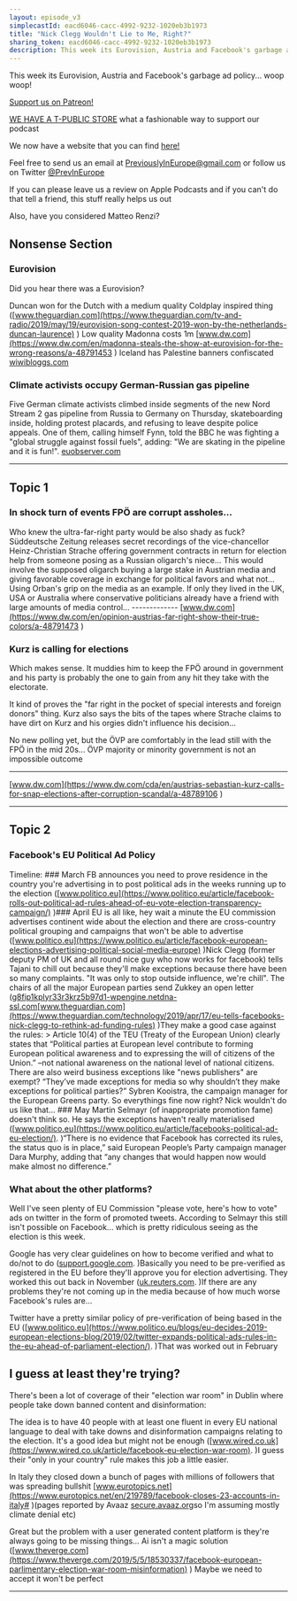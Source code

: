 ```yaml
---
layout: episode_v3
simplecastId: eacd6046-cacc-4992-9232-1020eb3b1973
title: "Nick Clegg Wouldn't Lie to Me, Right?"
sharing_token: eacd6046-cacc-4992-9232-1020eb3b1973
description: This week its Eurovision, Austria and Facebook's garbage ad policy... woop woop!
---
```


This week its Eurovision, Austria and Facebook's garbage ad policy... woop woop!

[Support us on Patreon!][5]

[WE HAVE A T-PUBLIC STORE][1] what a fashionable way to support our podcast

We now have a website that you can find [here!][2]

Feel free to send us an email at [PreviouslyInEurope@gmail.com][3] or follow us on Twitter [@PrevInEurope][4]

If you can please leave us a review on Apple Podcasts and if you can't do that tell a friend, this stuff really helps us out

Also, have you considered Matteo Renzi? 

  [1]:https://www.teepublic.com/user/previneurope
  [2]:http://previouslyineurope.eu/
  [3]:https://previouslyineurope@gmail.com
  [4]: https://twitter.com/PrevInEurope
  [5]: https://www.patreon.com/previouslyineurope

## Nonsense Section
### Eurovision
Did you hear there was a Eurovision?

Duncan won for the Dutch with a medium quality Coldplay inspired thing ([www.theguardian.com](https://www.theguardian.com/tv-and-radio/2019/may/19/eurovision-song-contest-2019-won-by-the-netherlands-duncan-laurence)
)
Low quality Madonna costs 1m [www.dw.com](https://www.dw.com/en/madonna-steals-the-show-at-eurovision-for-the-wrong-reasons/a-48791453
)
Iceland has Palestine banners confiscated
[wiwibloggs.com](https://wiwibloggs.com/2019/05/19/iceland-ebu-issues-statement-following-hataris-banner-incident/239252/
)
### Climate activists occupy German-Russian gas pipeline
Five German climate activists climbed inside segments of the new Nord Stream 2 gas pipeline from Russia to Germany on Thursday, skateboarding inside, holding protest placards, and refusing to leave despite police appeals. One of them, calling himself Fynn, told the BBC he was fighting a "global struggle against fossil fuels", adding: "We are skating in the pipeline and it is fun!". [euobserver.com](https://euobserver.com/tickers/144923
)

------
## Topic 1
### In shock turn of events FPÖ are corrupt assholes...
Who knew the ultra-far-right party would be also shady as fuck? Süddeutsche Zeitung releases secret recordings of the vice-chancellor Heinz-Christian Strache offering government contracts in return for election help from someone posing as a Russian oligarch's niece... This would involve the supposed oligarch buying a large stake in Austrian media and giving favorable coverage in exchange for political favors and what not... Using Orban's grip on the media as an example. If only they lived in the UK, USA or Australia where conservative politicians already have a friend with large amounts of media control... ------------- [www.dw.com](https://www.dw.com/en/opinion-austrias-far-right-show-their-true-colors/a-48791473
)
### Kurz is calling for elections

Which makes sense. It muddies him to keep the FPÖ around in government and his party is probably the one to gain from any hit they take with the electorate.

It kind of proves the "far right in the pocket of special interests and foreign donors" thing. Kurz also says the bits of the tapes where Strache claims to have dirt on Kurz and his orgies didn't influence his decision...

No new polling yet, but the ÖVP are comfortably in the lead still with the FPÖ in the mid 20s... ÖVP majority or minority government is not an impossible outcome

------
[www.dw.com](https://www.dw.com/cda/en/austrias-sebastian-kurz-calls-for-snap-elections-after-corruption-scandal/a-48789106
)

------
## Topic 2
### Facebook's EU Political Ad Policy
Timeline: ### March FB announces you need to prove residence in the country you're advertising in to post political ads in the weeks running up to the election ([www.politico.eu](https://www.politico.eu/article/facebook-rolls-out-political-ad-rules-ahead-of-eu-vote-election-transparency-campaign/) )### April EU is all like, hey wait a minute the EU commission advertises continent wide about the election and there are cross-country political grouping and campaigns that won't be able to advertise ([www.politico.eu](https://www.politico.eu/article/facebook-european-elections-advertising-political-social-media-europe) )Nick Clegg (former deputy PM of UK and all round nice guy who now works for facebook) tells Tajani to chill out because they'll make exceptions because there have been so many complaints. "It was only to stop outside influence, we're chill". The chairs of all the major European parties send Zukkey an open letter ([g8fip1kplyr33r3krz5b97d1-wpengine.netdna-ssl.com](https://g8fip1kplyr33r3krz5b97d1-wpengine.netdna-ssl.com/wp-content/uploads/2019/04/Open-letter-to-Mark-Zuckerberg.pdf, )[www.theguardian.com](https://www.theguardian.com/technology/2019/apr/17/eu-tells-facebooks-nick-clegg-to-rethink-ad-funding-rules) )They make a good case against the rules: > Article 10(4) of the TEU (Treaty of the European Union) clearly states that “Political parties at European level contribute to forming European political awareness and to expressing the will of citizens of the Union.” –not national awareness on the national level of national citizens. There are also weird business exceptions like "news publishers" are exempt? “They’ve made exceptions for media so why shouldn’t they make exceptions for political parties?” Sybren Kooistra, the campaign manager for the European Greens party. So everythings fine now right? Nick wouldn't do us like that... ### May Martin Selmayr (of inappropriate promotion fame) doesn't think so. He says the exceptions haven't really materialised ([www.politico.eu](https://www.politico.eu/article/facebooks-political-ad-eu-election/). )“There is no evidence that Facebook has corrected its rules, the status quo is in place,” said European People’s Party campaign manager Dara Murphy, adding that “any changes that would happen now would make almost no difference.”

### What about the other platforms?

Well I've seen plenty of EU Commission "please vote, here's how to vote" ads on twitter in the form of promoted tweets. According to Selmayr this still isn't possible on Facebook... which is pretty ridiculous seeing as the election is this week.

Google has very clear guidelines on how to become verified and what to do/not to do ([support.google.com](https://support.google.com/adspolicy/answer/9211218). )Basically you need to be pre-verified as registered in the EU before they'll approve you for election advertising. They worked this out back in November ([uk.reuters.com](https://uk.reuters.com/article/us-eu-election-google/google-reveals-new-policy-for-election-ads-ahead-of-eu-vote-bloomberg-idUKKCN1NR03C). )If there are any problems they're not coming up in the media because of how much worse Facebook's rules are...

Twitter have a pretty similar policy of pre-verification of being based in the EU ([www.politico.eu](https://www.politico.eu/blogs/eu-decides-2019-european-elections-blog/2019/02/twitter-expands-political-ads-rules-in-the-eu-ahead-of-parliament-election/). )That was worked out in February

## I guess at least they're trying?

There's been a lot of coverage of their "election war room" in Dublin where people take down banned content and disinformation:

The idea is to have 40 people with at least one fluent in every EU national language to deal with take downs and disinformation campaigns relating to the election. It's a good idea but might not be enough ([www.wired.co.uk](https://www.wired.co.uk/article/facebook-eu-election-war-room). )I guess their "only in your country" rule makes this job a little easier.

In Italy they closed down a bunch of pages with millions of followers that was spreading bullshit [www.eurotopics.net](https://www.eurotopics.net/en/219789/facebook-closes-23-accounts-in-italy# )(pages reported by Avaaz [secure.avaaz.org](https://secure.avaaz.org/page/en/ )so I'm assuming mostly climate denial etc)

Great but the problem with a user generated content platform is they're always going to be missing things... Ai isn't a magic solution ([www.theverge.com](https://www.theverge.com/2019/5/5/18530337/facebook-european-parlimentary-election-war-room-misinformation)
)
Maybe we need to accept it won't be perfect


------ 
